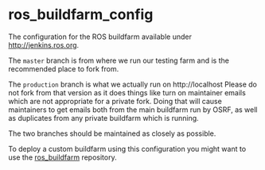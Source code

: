 ros_buildfarm_config
====================

The configuration for the ROS buildfarm available under http://jenkins.ros.org.

The `master` branch is from where we run our testing farm and is the recommended place to fork from. 

The `production` branch is what we actually run on http://localhost Please do not fork from that version as it does things like turn on maintainer emails which are not appropriate for a private fork. Doing that will cause maintainers to get emails both from the main buildfarm run by OSRF, as well as duplicates from any private buildfarm which is running.

The two branches should be maintained as closely as possible. 

To deploy a custom buildfarm using this configuration you might want to use the
[ros_buildfarm](https://github.com/ros-infrastructure/ros_buildfarm)
repository.
